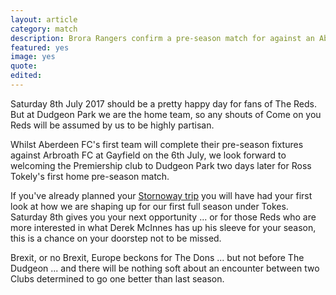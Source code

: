 ```yaml
---
layout: article
category: match
description: Brora Rangers confirm a pre-season match for against an Aberdeen FC XI at Dudgeon Park in early July
featured: yes
image: yes
quote:
edited:
---
```

Saturday 8th July 2017 should be a pretty happy day for fans of The Reds. But at Dudgeon Park we are the home team, so any shouts of Come on you Reds will be assumed by us to be highly partisan.

Whilst Aberdeen FC's first team will complete their pre-season fixtures against Arbroath FC at Gayfield on the 6th July, we look forward to welcoming the Premiership club to Dudgeon Park two days later for Ross Tokely's first home pre-season match.

If you've already planned your [Stornoway trip](/2017/05/11/make-your-way-to-Stornoway/) you will have had your first look at how we are shaping up for our first full season under Tokes. Saturday 8th gives you your next opportunity ... or for those Reds who are more interested in what Derek McInnes has up his sleeve for your season, this is a chance on your doorstep not to be missed.

Brexit, or no Brexit, Europe beckons for The Dons ... but not before The Dudgeon ... and there will be nothing soft about an encounter between two Clubs determined to go one better than last season.

